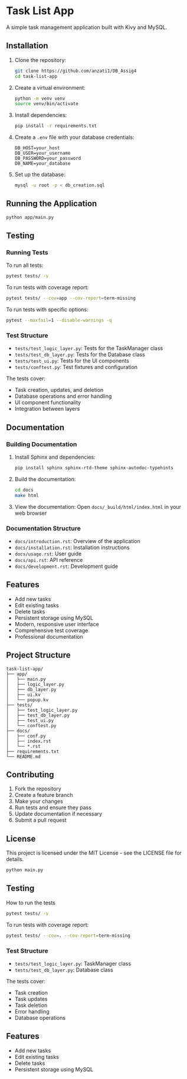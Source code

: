 # Task List App

A simple task management application built with Kivy and MySQL.

## Installation

1. Clone the repository:
   ```bash
   git clone https://github.com/anzati1/DB_Assig4
   cd task-list-app
   ```

2. Create a virtual environment:
   ```bash
   python -m venv venv
   source venv/bin/activate  
   ```

3. Install dependencies:
   ```bash
   pip install -r requirements.txt
   ```

4. Create a `.env` file with your database credentials:
   ```
   DB_HOST=your_host
   DB_USER=your_username
   DB_PASSWORD=your_password
   DB_NAME=your_database
   ```

5. Set up the database:
   ```bash
   mysql -u root -p < db_creation.sql
   ```

## Running the Application

```bash
python app/main.py
```

## Testing

### Running Tests

To run all tests:
```bash
pytest tests/ -v
```

To run tests with coverage report:
```bash
pytest tests/ --cov=app --cov-report=term-missing
```

To run tests with specific options:
```bash
pytest --maxfail=1 --disable-warnings -q
```

### Test Structure

- `tests/test_logic_layer.py`: Tests for the TaskManager class
- `tests/test_db_layer.py`: Tests for the Database class
- `tests/test_ui.py`: Tests for the UI components
- `tests/conftest.py`: Test fixtures and configuration

The tests cover:
- Task creation, updates, and deletion
- Database operations and error handling
- UI component functionality
- Integration between layers

## Documentation

### Building Documentation

1. Install Sphinx and dependencies:
   ```bash
   pip install sphinx sphinx-rtd-theme sphinx-autodoc-typehints
   ```

2. Build the documentation:
   ```bash
   cd docs
   make html
   ```

3. View the documentation:
   Open `docs/_build/html/index.html` in your web browser

### Documentation Structure

- `docs/introduction.rst`: Overview of the application
- `docs/installation.rst`: Installation instructions
- `docs/usage.rst`: User guide
- `docs/api.rst`: API reference
- `docs/development.rst`: Development guide

## Features

- Add new tasks
- Edit existing tasks
- Delete tasks
- Persistent storage using MySQL
- Modern, responsive user interface
- Comprehensive test coverage
- Professional documentation

## Project Structure

```
task-list-app/
├── app/
│   ├── main.py
│   ├── logic_layer.py
│   ├── db_layer.py
│   ├── ui.kv
│   └── popup.kv
├── tests/
│   ├── test_logic_layer.py
│   ├── test_db_layer.py
│   ├── test_ui.py
│   └── conftest.py
├── docs/
│   ├── conf.py
│   ├── index.rst
│   └── *.rst
├── requirements.txt
└── README.md
```

## Contributing

1. Fork the repository
2. Create a feature branch
3. Make your changes
4. Run tests and ensure they pass
5. Update documentation if necessary
6. Submit a pull request

## License

This project is licensed under the MIT License - see the LICENSE file for details.

```bash
python main.py
```

## Testing
How to run the tests
   ```bash
   pytest tests/ -v
   ```

To run tests with coverage report:
```bash
pytest tests/ --cov=. --cov-report=term-missing
```

### Test Structure

- `tests/test_logic_layer.py`: TaskManager class
- `tests/test_db_layer.py`: Database class

The tests cover:
- Task creation
- Task updates
- Task deletion
- Error handling
- Database operations

## Features

- Add new tasks
- Edit existing tasks
- Delete tasks
- Persistent storage using MySQL